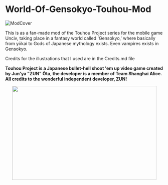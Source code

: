# World-Of-Gensokyo-Touhou-Mod
![ModCover](https://github.com/Wheelchair2/World-Of-Gensokyo-Touhou-Mod/assets/132828663/2cc01fd2-8055-46e1-a3c1-c4f920df6c6b)

This is as a fan-made mod of the Touhou Project series for the mobile game Unciv, taking place in a fantasy world called 'Gensokyo,' where basically from yōkai to Gods of Japanese mythology exists. Even vampires exists in Gensokyo.

Credits for the illustrations that I used are in the Credits.md file

**Touhou Project is a Japanese bullet-hell shoot 'em up video game created by Jun'ya "ZUN" Ōta, the developer is a member of Team Shanghai Alice. All credits to the wonderful independent developer, ZUN!**
<p align="center">
  <img width="460" height="300" src="https://github.com/Wheelchair2/World-Of-Gensokyo-Touhou-Mod/assets/132828663/2cc01fd2-8055-46e1-a3c1-c4f920df6c6b">
</p>
